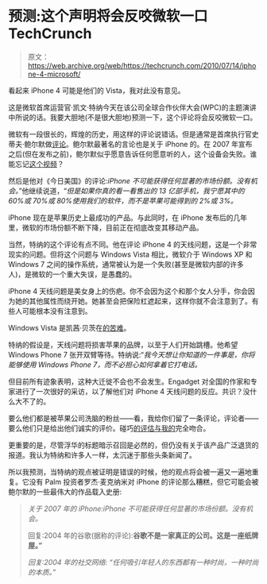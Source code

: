 # 预测:这个声明将会反咬微软一口 TechCrunch

> 原文：<https://web.archive.org/web/https://techcrunch.com/2010/07/14/iphone-4-microsoft/>

看起来 iPhone 4 可能是他们的 Vista，我对此没有意见。

这是微软首席运营官·凯文·特纳今天在该公司全球合作伙伴大会(WPC)的主题演讲中所说的话。我要大胆地(不是很大胆地)预测一下，这个评论将会反咬微软一口。

微软有一段很长的，辉煌的历史，用这样的评论说错话。但是通常是首席执行官史蒂夫·鲍尔默做[评论](https://web.archive.org/web/20230131224247/https://techcrunch.com/2009/07/14/how-we-know-chrome-os-will-be-a-hit-steve-ballmer-doesnt-think-so/)。鲍尔默最著名的言论也是关于 iPhone 的。在 2007 年宣布之后(但在发布之前)，鲍尔默似乎愿意告诉任何愿意听的人，这个设备会失败。谁能忘记[这个视频](https://web.archive.org/web/20230131224247/http://www.youtube.com/watch?v=So7qrFO_p44&feature=player_embedded)？

然后是他对《今日美国》的评论:*iPhone 不可能获得任何显著的市场份额。没有机会。*”他继续说道，“*但是如果你真的看一看售出的 13 亿部手机，我宁愿其中的 60%或 70%或 80%使用我们的软件，而不是苹果可能得到的 2%或 3%。*

iPhone 现在是苹果历史上最成功的产品。与此同时，在 iPhone 发布后的几年里，微软的市场份额不断下降，目前正在彻底改变其移动产品。

当然，特纳的这个评论有点不同。他在评论 iPhone 4 的天线问题，这是一个非常现实的问题。但将这个问题与 Windows Vista 相比，微软介于 Windows XP 和 Windows 7 之间的操作系统，通常被认为是一个失败(甚至是微软内部的许多人)，是微软的一个重大失误，是愚蠢的。

iPhone 4 天线问题是美女身上的伤疤。你不会因为这个和那个女人分手，你会因为她的其他属性而绕开她。她甚至会把保险杠遮起来，这样你就不会注意到了。有些人可能根本没有注意到。

Windows Vista 是凯茜·贝茨在[的苦难](https://web.archive.org/web/20230131224247/http://www.imdb.com/title/tt0100157/)。

特纳的假设是，天线问题将损害苹果的品牌，以至于人们开始跳槽。他希望 Windows Phone 7 张开双臂等待。特纳说:“*我今天想让你知道的一件事是，你将能够使用 Windows Phone 7，而不必担心如何拿着它打电话。*

但目前所有迹象表明，这种大迁徙不会也不会发生。Engadget 对全国的作家和专家进行了一次很好的采访，以了解他们对 iPhone 4 天线问题的反应。共识？没什么大不了的。

要么他们都是被苹果公司洗脑的粉丝——看，我给你们留了一条评论，评论者——要么他们只是给出他们诚实的评价。碰巧[的评估与我的](https://web.archive.org/web/20230131224247/https://techcrunch.com/2010/07/13/iphone-4-antenna/)完全吻合。

更重要的是，尽管浮华的标题暗示召回是必然的，但仍没有关于该产品广泛退货的报道。我认为特纳和许多人一样，太沉迷于那些头条新闻了。

所以我预测，当特纳的观点被证明是错误的时候，他的观点将会被一遍又一遍地重复。它没有 Palm 投资者罗杰·麦克纳米对 iPhone 的评论那么糟糕，但它可能会被鲍尔默的一些最伟大的作品载入史册:

> *关于 2007 年的 iPhone:iPhone 不可能获得任何显著的市场份额。没有机会。*
> 
> 回复:2004 年的谷歌(据称的评论):**谷歌不是一家真正的公司。这是一座纸牌屋。”**
> 
> *回复:2004 年的社交网络: *“任何吸引年轻人的东西都有一种时尚，一种时尚的本质。”**